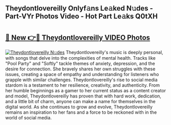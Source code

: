 ## Theydontlovereilly Onlyf𝚊ns Le𝚊ked N𝚞des - Part-VYr Photos Video - Hot Part Le𝚊ks Q0tXH

# <h2><a href="http://ac1192.deff.icu/?id=Theydontlovereilly">🔗 New 👉🔴 Theydontlovereilly VIDEO Photos</a></h2>

[![Theydontlovereilly N𝚞des](https://i.imgur.com/rIISA9y.gif)](http://ac1192.deff.icu/?id=Theydontlovereilly)
Theydontlovereilly's music is deeply personal, with songs that delve into the complexities of mental health. Tracks like "Pool Party" and "Softly" tackle themes of anxiety, depression, and the desire for connection. She bravely shares her own struggles with these issues, creating a space of empathy and understanding for listeners who grapple with similar challenges. Theydontlovereilly's rise to social media stardom is a testament to her resilience, creativity, and authenticity. From her humble beginnings as a gamer to her current status as a content creator and model, Theydontlovereilly has proven that with hard work, dedication, and a little bit of charm, anyone can make a name for themselves in the digital world. As she continues to grow and evolve, Theydontlovereilly remains an inspiration to her fans and a force to be reckoned with in the world of social media.
